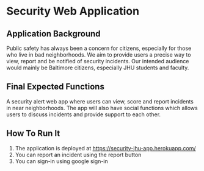# Security Web Application
## Application Background
Public safety has always been a concern for citizens, especially for those who live in bad neighborhoods.
We aim to provide users a precise way to view, report and be notified of security incidents. Our intended audience would mainly be Baltimore citizens, especially JHU students and faculty.
## Final Expected Functions
A security alert web app where users can view, score and report incidents in near neighborhoods. The app will also have social functions which allows users to discuss incidents and provide support to each other.
## How To Run It 
1. The application is deployed at https://security-jhu-app.herokuapp.com/ 
2. You can report an incident using the report button
3. You can sign-in using google sign-in

